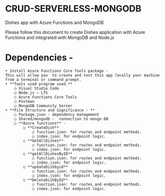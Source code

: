 # CRUD-SERVERLESS-MONGODB
Dishes app with Azure Functions and MongoDB

Please follow this document to create Dishes application with Azure Functions and integrated with MongoDB and Node.js

# Dependencies - 
	• Install Azure Functions Core Tools package -  
	This will allow you  to create and test this app locally your machine from a terminal or command prompt.
	• **Tools used program used.**
		○ Visual Studio Code
		○ Node.js – LTS
		○ Azure Functions Core Tools
		○ Postman
		○ MongoDB Community Server
	• **File Structure and Significance - **
		○ Package.json - dependency management
		○ Shared/mongodb -  connection to mongo DB
		○ **Azure functions** - 
			○ **CreateDish**
				○ function.json: for routes and endpoint methods.
				○ index.json: for endpoint logic.
			○ **GetAllDishes**
				○ function.json: for routes and endpoint methods.
				○ index.json: for endpoint logic.
			○ **getAllDishesByID**
				○ function.json: for routes and endpoint methods.
				○ index.json: for endpoint logic.
			○ **updateDishbyid**
				○ function.json: for routes and endpoint methods.
				○ index.json: for endpoint logic.
			○ **DeleteDishById**
				○ function.json: for routes and endpoint methods.
				○ index.json: for endpoint logic.
